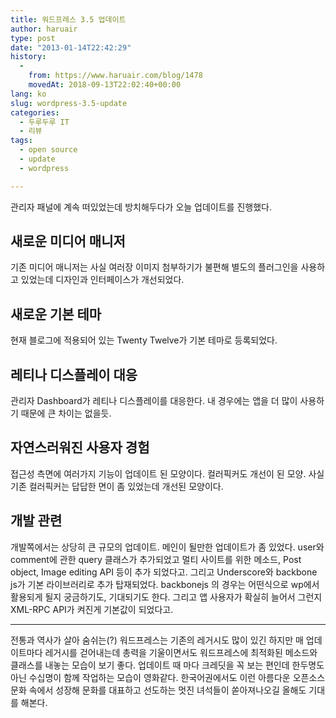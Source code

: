 ```yaml
---
title: 워드프레스 3.5 업데이트
author: haruair
type: post
date: "2013-01-14T22:42:29"
history:
  - 
    from: https://www.haruair.com/blog/1478
    movedAt: 2018-09-13T22:02:40+00:00
lang: ko
slug: wordpress-3.5-update
categories:
  - 두루두루 IT
  - 리뷰
tags:
  - open source
  - update
  - wordpress

---
```

관리자 패널에 계속 떠있었는데 방치해두다가 오늘 업데이트를 진행했다.

## 새로운 미디어 매니저

기존 미디어 매니저는 사실 여러장 이미지 첨부하기가 불편해 별도의 플러그인을 사용하고 있었는데 디자인과 인터페이스가 개선되었다.

## 새로운 기본 테마

현재 블로그에 적용되어 있는 Twenty Twelve가 기본 테마로 등록되었다.

## 레티나 디스플레이 대응

관리자 Dashboard가 레티나 디스플레이를 대응한다. 내 경우에는 앱을 더 많이 사용하기 때문에 큰 차이는 없을듯.

## 자연스러워진 사용자 경험

접근성 측면에 여러가지 기능이 업데이트 된 모양이다. 컬러픽커도 개선이 된 모양. 사실 기존 컬러픽커는 답답한 면이 좀 있었는데 개선된 모양이다.

## 개발 관련

개발쪽에서는 상당히 큰 규모의 업데이트. 메인이 될만한 업데이트가 좀 있었다. user와 comment에 관한 query 클래스가 추가되었고 멀티 사이트를 위한 메소드, Post object, Image editing API 등이 추가 되었다고. 그리고 Underscore와 backbone js가 기본 라이브러리로 추가 탑재되었다. backbonejs 의 경우는 어떤식으로 wp에서 활용되게 될지 궁금하기도, 기대되기도 한다. 그리고 앱 사용자가 확실히 늘어서 그런지 XML-RPC API가 켜진게 기본값이 되었다고.

* * *

전통과 역사가 살아 숨쉬는(?) 워드프레스는 기존의 레거시도 많이 있긴 하지만 매 업데이트마다 레거시를 걷어내는데 총력을 기울이면서도 워드프레스에 최적화된 메소드와 클래스를 내놓는 모습이 보기 좋다. 업데이트 때 마다 크레딧을 꼭 보는 편인데 한두명도 아닌 수십명이 함께 작업하는 모습이 영화같다. 한국어권에서도 이런 아름다운 오픈소스 문화 속에서 성장해 문화를 대표하고 선도하는 멋진 녀석들이 쏟아져나오길 올해도 기대를 해본다.